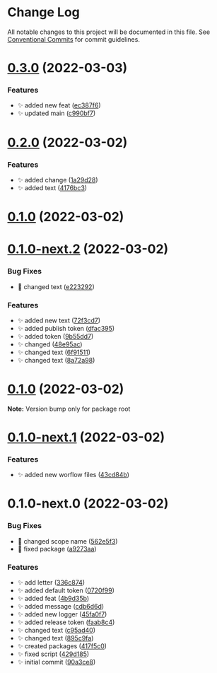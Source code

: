 # Change Log

All notable changes to this project will be documented in this file.
See [Conventional Commits](https://conventionalcommits.org) for commit guidelines.

# [0.3.0](https://github.com/Timfts/monorepo-workflow/compare/v0.2.0...v0.3.0) (2022-03-03)


### Features

* ✨ added new feat ([ec387f6](https://github.com/Timfts/monorepo-workflow/commit/ec387f6ca44e6637cddacd68ba5f12b07ba78f53))
* ✨ updated main ([c990bf7](https://github.com/Timfts/monorepo-workflow/commit/c990bf70335612877c7fc06b66afbca6343ccae5))





# [0.2.0](https://github.com/Timfts/monorepo-workflow/compare/v0.1.0-next.2...v0.2.0) (2022-03-02)


### Features

* ✨ added change ([1a29d28](https://github.com/Timfts/monorepo-workflow/commit/1a29d28d39e74b31f77bb66a3bd484210783e8a2))
* ✨ added text ([4176bc3](https://github.com/Timfts/monorepo-workflow/commit/4176bc3136df88522bca0662a8777c31ff547be4))



# [0.1.0](https://github.com/Timfts/monorepo-workflow/compare/v0.1.0-next.1...v0.1.0) (2022-03-02)





# [0.1.0-next.2](https://github.com/Timfts/monorepo-workflow/compare/v0.1.0-next.1...v0.1.0-next.2) (2022-03-02)


### Bug Fixes

* 🐛 changed text ([e223292](https://github.com/Timfts/monorepo-workflow/commit/e223292328bd0c62f5d60fb880c2f853a13d1c2e))


### Features

* ✨ added new text ([72f3cd7](https://github.com/Timfts/monorepo-workflow/commit/72f3cd7632d27ffd9d38c7e4572642d95f2e7d4b))
* ✨ added publish token ([dfac395](https://github.com/Timfts/monorepo-workflow/commit/dfac3958e002f4079c56ef27b5afe757b25e1c9e))
* ✨ added token ([9b55dd7](https://github.com/Timfts/monorepo-workflow/commit/9b55dd79e07b4e9aa1c5e0b8e5bd5a30be0063c9))
* ✨ changed ([48e95ac](https://github.com/Timfts/monorepo-workflow/commit/48e95ac7668dd17ad7fe70ed02c3a0d20781a738))
* ✨ changed text ([6f91511](https://github.com/Timfts/monorepo-workflow/commit/6f91511f9457eb5a6b92106d561d52d4614a2b75))
* ✨ changed text ([8a72a98](https://github.com/Timfts/monorepo-workflow/commit/8a72a987d7cc3c9641ff6461d51c5f724a0ca5b3))
# [0.1.0](https://github.com/Timfts/monorepo-workflow/compare/v0.1.0-next.1...v0.1.0) (2022-03-02)

**Note:** Version bump only for package root





# [0.1.0-next.1](https://github.com/Timfts/monorepo-workflow/compare/v0.1.0-next.0...v0.1.0-next.1) (2022-03-02)


### Features

* ✨ added new worflow files ([43cd84b](https://github.com/Timfts/monorepo-workflow/commit/43cd84b758ec86347ecb43ebae5aca799b010d0c))





# 0.1.0-next.0 (2022-03-02)


### Bug Fixes

* 🐛 changed scope name ([562e5f3](https://github.com/Timfts/monorepo-workflow/commit/562e5f34f3e10d52e358e1d9bbd217e5573c0cfa))
* 🐛 fixed package ([a9273aa](https://github.com/Timfts/monorepo-workflow/commit/a9273aad264e78153f6236957066c4bd483ae3b1))


### Features

* ✨ add letter ([336c874](https://github.com/Timfts/monorepo-workflow/commit/336c874335026fba1efbca319a19c063c6015431))
* ✨ added default token ([0720f99](https://github.com/Timfts/monorepo-workflow/commit/0720f999060bedba4aaa773ff970856e09101bb4))
* ✨ added feat ([4b9d35b](https://github.com/Timfts/monorepo-workflow/commit/4b9d35b5a4674935e68fe341471c35d14f0b70d2))
* ✨ added message ([cdb6d6d](https://github.com/Timfts/monorepo-workflow/commit/cdb6d6d92253ebd8d5f9aacdf445b6e0c8dcb603))
* ✨ added new logger ([45fa0f7](https://github.com/Timfts/monorepo-workflow/commit/45fa0f7563b58655afa9398ef8db5788db5f7072))
* ✨ added release token ([faab8c4](https://github.com/Timfts/monorepo-workflow/commit/faab8c40a73143603751f8adcd55d05e0aac3458))
* ✨ changed text ([c95ad40](https://github.com/Timfts/monorepo-workflow/commit/c95ad4078e384c2e432df7d2356e76f609c6d01e))
* ✨ changed text ([895c9fa](https://github.com/Timfts/monorepo-workflow/commit/895c9fa60d4a9157122c163d1f35829ee480cc85))
* ✨ created packages ([417f5c0](https://github.com/Timfts/monorepo-workflow/commit/417f5c05553378210998f584fe0a2cb504bf8802))
* ✨ fixed script ([429d185](https://github.com/Timfts/monorepo-workflow/commit/429d185bad26eb6a2256bd123899746da513ebf7))
* ✨ initial commit ([90a3ce8](https://github.com/Timfts/monorepo-workflow/commit/90a3ce871e0de4e9b06de1461bad9458531f79b5))
